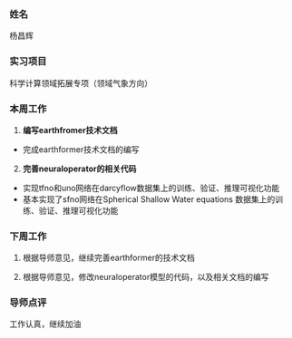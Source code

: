 ### 姓名

杨昌辉

### 实习项目

科学计算领域拓展专项（领域气象方向）

### 本周工作

1. **编写earthfromer技术文档**

- 完成earthformer技术文档的编写

2. **完善neuraloperator的相关代码**

- 实现tfno和uno网络在darcyflow数据集上的训练、验证、推理可视化功能
- 基本实现了sfno网络在Spherical Shallow Water equations 数据集上的训练、验证、推理可视化功能

### 下周工作

1. 根据导师意见，继续完善earthformer的技术文档

2. 根据导师意见，修改neuraloperator模型的代码，以及相关文档的编写

### 导师点评
工作认真，继续加油
